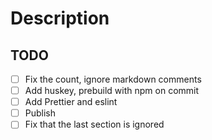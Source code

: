 # Description

## TODO

- [ ] Fix the count, ignore markdown comments
- [ ] Add huskey, prebuild with npm on commit
- [ ] Add Prettier and eslint
- [ ] Publish
- [ ] Fix that the last section is ignored
